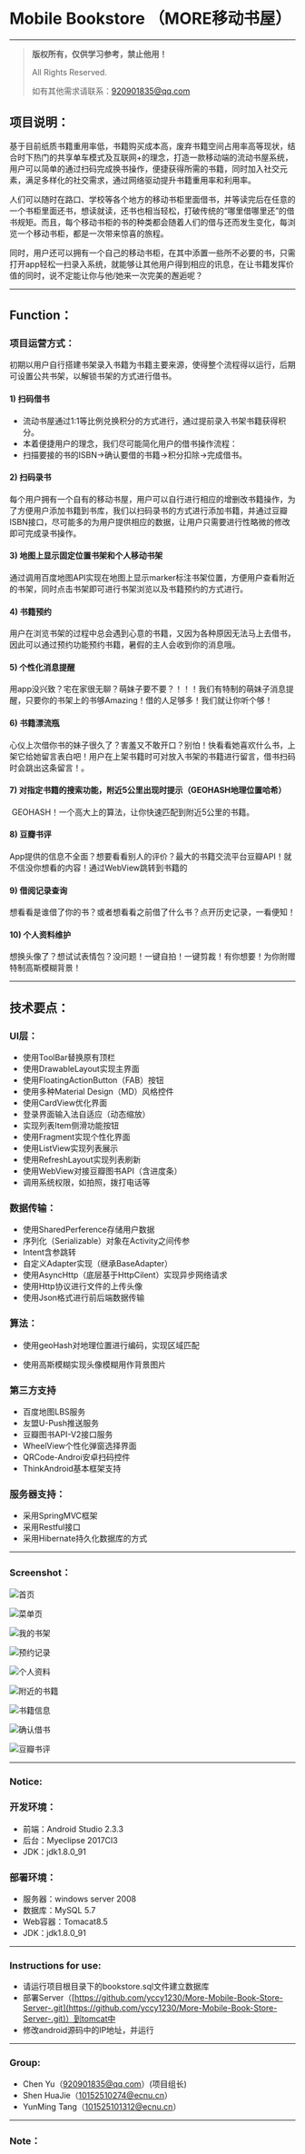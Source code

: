 # Mobile Bookstore （MORE移动书屋）

------

> **版权所有，仅供学习参考，禁止他用！**
>
> All Rights Reserved.
>
> 如有其他需求请联系：920901835@qq.com

## 项目说明：

​	基于目前纸质书籍重用率低，书籍购买成本高，废弃书籍空间占用率高等现状，结合时下热门的共享单车模式及互联网+的理念，打造一款移动端的流动书屋系统，用户可以简单的通过扫码完成换书操作，便捷获得所需的书籍，同时加入社交元素，满足多样化的社交需求，通过网络驱动提升书籍重用率和利用率。

​       人们可以随时在路口、学校等各个地方的移动书柜里面借书，并等读完后在任意的一个书柜里面还书，想读就读，还书也相当轻松，打破传统的“哪里借哪里还”的借书规矩。而且，每个移动书柜的书的种类都会随着人们的借与还而发生变化，每浏览一个移动书柜，都是一次带来惊喜的旅程。

​       同时，用户还可以拥有一个自己的移动书柜，在其中添置一些所不必要的书，只需打开app轻松一扫录入系统，就能够让其他用户得到相应的讯息，在让书籍发挥价值的同时，说不定能让你与他/她来一次完美的邂逅呢？

------

## Function：

### **项目运营方式：**

​	初期以用户自行搭建书架录入书籍为书籍主要来源，使得整个流程得以运行，后期可设置公共书架，以解锁书架的方式进行借书。

#### 1)    扫码借书

- 流动书屋通过1:1等比例兑换积分的方式进行，通过提前录入书架书籍获得积分。
- 本着便捷用户的理念，我们尽可能简化用户的借书操作流程：
- 扫描要接的书的ISBN->确认要借的书籍->积分扣除->完成借书。

#### 2)    扫码录书

​	每个用户拥有一个自有的移动书屋，用户可以自行进行相应的增删改书籍操作，为了方便用户添加书籍到书库，我们以扫码录书的方式进行添加书籍，并通过豆瓣ISBN接口，尽可能多的为用户提供相应的数据，让用户只需要进行性略微的修改即可完成录书操作。

#### 3)    地图上显示固定位置书架和个人移动书架

​	通过调用百度地图API实现在地图上显示marker标注书架位置，方便用户查看附近的书架，同时点击书架即可进行书架浏览以及书籍预约的方式进行。

#### 4)    书籍预约

​	用户在浏览书架的过程中总会遇到心意的书籍，又因为各种原因无法马上去借书，因此可以通过预约功能预约书籍，暑假的主人会收到你的消息哦。

#### 5)    个性化消息提醒

​	用app没兴致？宅在家很无聊？萌妹子要不要？！！！我们有特制的萌妹子消息提醒，只要你的书架上的书够Amazing！借的人足够多！我们就让你听个够！

#### 6)    书籍漂流瓶

​	心仪上次借你书的妹子很久了？害羞又不敢开口？别怕！快看看她喜欢什么书，上架它给她留言表白吧！用户在上架书籍时可对放入书架的书籍进行留言，借书扫码时会跳出这条留言！。

#### 7)    对指定书籍的搜索功能，附近5公里出现时提示（GEOHASH地理位置哈希）

​	GEOHASH！一个高大上的算法，让你快速匹配到附近5公里的书籍。

#### 8)    豆瓣书评

​	App提供的信息不全面？想要看看别人的评价？最大的书籍交流平台豆瓣API！就不信没你想看的内容！通过WebView跳转到书籍的

#### 9)  借阅记录查询

​	想看看是谁借了你的书？或者想看看之前借了什么书？点开历史记录，一看便知！

#### 10)  个人资料维护

​	想换头像了？想试试表情包？没问题！一键自拍！一键剪裁！有你想要！为你附赠特制高斯模糊背景！

------

## 技术要点：

### UI层：

- 使用ToolBar替换原有顶栏
- 使用DrawableLayout实现主界面
- 使用FloatingActionButton（FAB）按钮
- 使用多种Material Design（MD）风格控件
- 使用CardView优化界面
- 登录界面输入法自适应（动态缩放）
- 实现列表Item侧滑功能按钮
- 使用Fragment实现个性化界面
- 使用ListView实现列表展示
- 使用RefreshLayout实现列表刷新
- 使用WebView对接豆瓣图书API（含进度条）
- 调用系统权限，如拍照，拨打电话等

### **数据传输：**

- 使用SharedPerference存储用户数据
- 序列化（Serializable）对象在Activity之间传参
- Intent含参跳转
- 自定义Adapter实现（继承BaseAdapter）
- 使用AsyncHttp（底层基于HttpCilent）实现异步网络请求
- 使用Http协议进行文件的上传头像
- 使用Json格式进行前后端数据传输

### **算法：**

- 使用geoHash对地理位置进行编码，实现区域匹配


- 使用高斯模糊实现头像模糊用作背景图片

### **第三方支持**

- 百度地图LBS服务
- 友盟U-Push推送服务
- 豆瓣图书API-V2接口服务
- WheelView个性化弹窗选择界面
- QRCode-Androi安卓扫码控件
- ThinkAndroid基本框架支持

### **服务器支持：**

- 采用SpringMVC框架
- 采用Restful接口
- 采用Hibernate持久化数据库的方式

------

### Screenshot：

![首页](screen/main.jpg)





![菜单页](screen/menu.jpg)



![我的书架](screen/mybookstore.jpg)

![预约记录](screen/reversedinfo.jpg)

![个人资料](screen/personalinfo.jpg)

![附近的书籍](screen/nearbooks.jpg)

![书籍信息](screen/bookinfo.jpg)

![确认借书](screen/lendconfirm.jpg)

![豆瓣书评](screen/douban.jpg)

------

### Notice:

### 开发环境：

- 前端：Android Studio 2.3.3
- 后台：Myeclipse 2017CI3
- JDK：jdk1.8.0_91

### 部署环境：

- 服务器：windows server 2008
- 数据库：MySQL 5.7
- Web容器：Tomacat8.5
- JDK：jdk1.8.0_91

------

### Instructions for use:

-  请运行项目根目录下的bookstore.sql文件建立数据库
- 部署Server（[https://github.com/yccy1230/More-Mobile-Book-Store-Server-.git](https://github.com/yccy1230/More-Mobile-Book-Store-Server-.git)）到tomcat中
- 修改android源码中的IP地址，并运行

------

### Group:

- Chen Yu（920901835@qq.com）(项目组长)
- Shen HuaJie（10152510274@ecnu.cn）
- YunMing Tang（101525101312@ecnu.cn）

------

### Note：

